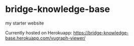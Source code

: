 # bridge-knowledge-base
my starter website

Currently hosted on Herokuapp:
https://bridge-knowledge-base.herokuapp.com/vugraph-viewer/

